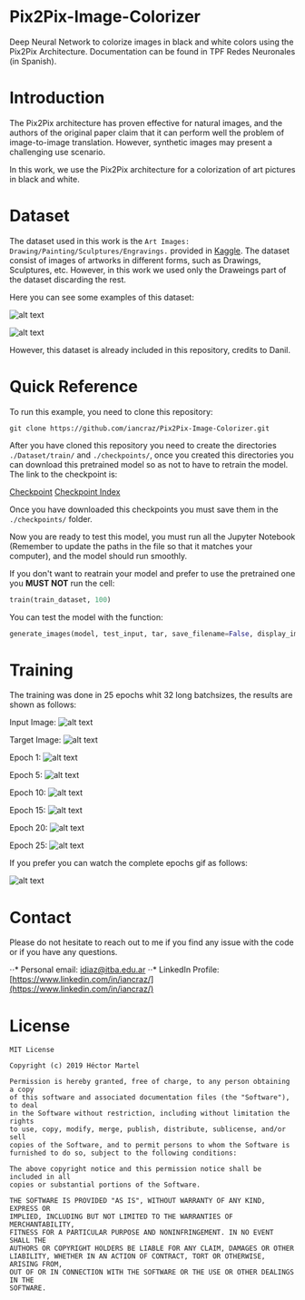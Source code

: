 # Pix2Pix-Image-Colorizer

Deep Neural Network to colorize images in black and white colors using the Pix2Pix Architecture. Documentation can be found in TPF Redes Neuronales (in Spanish).

# Introduction

The Pix2Pix architecture has proven effective for natural images, and the authors of the original paper claim that it can perform well the problem of image-to-image translation. However, synthetic images may present a challenging use scenario. 

In this work, we use the Pix2Pix architecture for a colorization of art pictures in black and white.

# Dataset

The dataset used in this work is the `Art Images: Drawing/Painting/Sculptures/Engravings.` provided in [Kaggle](https://www.kaggle.com/thedownhill/art-images-drawings-painting-sculpture-engraving). The dataset consist of images of artworks in different forms, such as Drawings, Sculptures, etc. However, in this work we used only the Draweings part of the dataset discarding the rest.

Here you can see some examples of this dataset:

![alt text](https://github.com/iancraz/Pix2Pix-Image-Colorizer/blob/main/example1.jpg?raw=true "Example 1")


![alt text](https://github.com/iancraz/Pix2Pix-Image-Colorizer/blob/main/example2.jpg?raw=true "Example 2")

However, this dataset is already included in this repository, credits to Danil.

# Quick Reference

To run this example, you need to clone this repository:

```
git clone https://github.com/iancraz/Pix2Pix-Image-Colorizer.git
```

After you have cloned this repository you need to create the directories `./Dataset/train/` and `./checkpoints/`, once you created this directories you can download this pretrained model so as not to have to retrain the model. The link to the checkpoint is:

[Checkpoint](https://drive.google.com/file/d/10uJ-W6xV7viHc0UWiHsMUY4xFCFt4Ab5/view?usp=sharing)
[Checkpoint Index](https://drive.google.com/file/d/10xVxfjFAN9A9nUKLIAe_3dh6yIP0_9Mw/view?usp=sharing)

Once you have downloaded this checkpoints you must save them in the `./checkpoints/` folder.

Now you are ready to test this model, you must run all the Jupyter Notebook (Remember to update the paths in the file so that it matches your computer), and the model should run smoothly. 

If you don't want to reatrain your model and prefer to use the pretrained one you **MUST NOT** run the cell:

```Python
train(train_dataset, 100)
```

You can test the model with the function:

```Python
generate_images(model, test_input, tar, save_filename=False, display_imgs=True)
```

# Training

The training was done in 25 epochs whit 32 long batchsizes, the results are shown as follows:

Input Image:
![alt text](https://github.com/iancraz/Pix2Pix-Image-Colorizer/blob/main/input.jpg?raw=true "Input")

Target Image:
![alt text](https://github.com/iancraz/Pix2Pix-Image-Colorizer/blob/main/target.jpg?raw=true "Target")

Epoch 1:
![alt text](https://github.com/iancraz/Pix2Pix-Image-Colorizer/blob/main/0_0.jpg?raw=true "Epoch 1")

Epoch 5:
![alt text](https://github.com/iancraz/Pix2Pix-Image-Colorizer/blob/main/0_5.jpg?raw=true "Epoch 5")

Epoch 10:
![alt text](https://github.com/iancraz/Pix2Pix-Image-Colorizer/blob/main/0_10.jpg?raw=true "Epoch 10")

Epoch 15:
![alt text](https://github.com/iancraz/Pix2Pix-Image-Colorizer/blob/main/0_15.jpg?raw=true "Epoch 15")

Epoch 20:
![alt text](https://github.com/iancraz/Pix2Pix-Image-Colorizer/blob/main/0_20.jpg?raw=true "Epoch 20")

Epoch 25:
![alt text](https://github.com/iancraz/Pix2Pix-Image-Colorizer/blob/main/0_25.jpg?raw=true "Epoch 25")

If you prefer you can watch the complete epochs gif as follows:

![alt text](https://github.com/iancraz/Pix2Pix-Image-Colorizer/blob/main/Training_epochs.gif?raw=true "Training")

# Contact

Please do not hesitate to reach out to me if you find any issue with the code or if you have any questions.

⋅⋅* Personal email: [idiaz@itba.edu.ar](mailto:idiaz@itba.edu.ar)
⋅⋅* LinkedIn Profile: [https://www.linkedin.com/in/iancraz/](https://www.linkedin.com/in/iancraz/)

# License

```
MIT License

Copyright (c) 2019 Héctor Martel

Permission is hereby granted, free of charge, to any person obtaining a copy
of this software and associated documentation files (the "Software"), to deal
in the Software without restriction, including without limitation the rights
to use, copy, modify, merge, publish, distribute, sublicense, and/or sell
copies of the Software, and to permit persons to whom the Software is
furnished to do so, subject to the following conditions:

The above copyright notice and this permission notice shall be included in all
copies or substantial portions of the Software.

THE SOFTWARE IS PROVIDED "AS IS", WITHOUT WARRANTY OF ANY KIND, EXPRESS OR
IMPLIED, INCLUDING BUT NOT LIMITED TO THE WARRANTIES OF MERCHANTABILITY,
FITNESS FOR A PARTICULAR PURPOSE AND NONINFRINGEMENT. IN NO EVENT SHALL THE
AUTHORS OR COPYRIGHT HOLDERS BE LIABLE FOR ANY CLAIM, DAMAGES OR OTHER
LIABILITY, WHETHER IN AN ACTION OF CONTRACT, TORT OR OTHERWISE, ARISING FROM,
OUT OF OR IN CONNECTION WITH THE SOFTWARE OR THE USE OR OTHER DEALINGS IN THE
SOFTWARE.
```